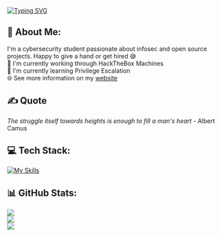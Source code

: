 [![Typing SVG](https://readme-typing-svg.demolab.com?font=Share+Tech+Mono&size=24&duration=1500&pause=1000&color=585CFF&vCenter=true&width=500&height=60&lines=Hi%2C+I'm+HeadphoneDent+%F0%9F%91%8B;currently%3A+celebrating+after+exams;should+be%3A+studying+cybersecurity;to-do%3A+commit+some+shenanigans)](https://git.io/typing-svg)

## 💫 About Me:
I'm a cybersecurity student passionate about infosec and open source projects. Happy to give a hand or get hired 😅
<br>🔭 I'm currently working through HackTheBox Machines
<br>🌱 I'm currently learning Privilege Escalation
<br>🌐 See more information on my [website](https://HeadphoneDent.systems)

## ✍️ Quote
*The struggle itself towards heights is enough to fill a man's heart* - Albert Camus

## 💻 Tech Stack:
[![My Skills](https://skillicons.dev/icons?i=linux,bash,python,java,cpp,html,css,js,unreal,obsidian)](https://skillicons.dev)

## 📊 GitHub Stats:
![](https://github-readme-streak-stats.herokuapp.com/?user=headphonedent&theme=dark&hide_border=false)<br/>
![](https://github-readme-stats.vercel.app/api?username=headphonedent&theme=dark&hide_border=false&include_all_commits=true&count_private=true)<br/>
![](https://github-readme-stats.vercel.app/api/top-langs/?username=headphonedent&theme=dark&hide_border=false&include_all_commits=true&count_private=true&layout=compact)

<!-- Additional repo pins
[![Readme Card](https://github-readme-stats.vercel.app/api/pin/?username=headphonedent&repo=Echo&theme=shadow_red)](https://github.com/anuraghazra/github-readme-stats) 
-->

<!--
## ✍️ Random Dev Quote
![](https://quotes-github-readme.vercel.app/api?type=horizontal&theme=dark)
-->
